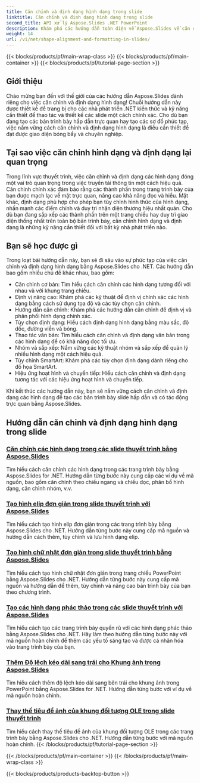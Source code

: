 ```yaml
---
title: Căn chỉnh và định dạng hình dạng trong slide
linktitle: Căn chỉnh và định dạng hình dạng trong slide
second_title: API xử lý Aspose.Slides .NET PowerPoint
description: Khám phá các hướng dẫn toàn diện về Aspose.Slides về căn chỉnh và định dạng hình dạng trong các ứng dụng .NET. Tìm hiểu cách căn chỉnh và định dạng hình dạng một cách dễ dàng, nâng cao độ chính xác cho bản trình bày slide của bạn.
weight: 14
url: /vi/net/shape-alignment-and-formatting-in-slides/
---
```


{{< blocks/products/pf/main-wrap-class >}}
{{< blocks/products/pf/main-container >}}
{{< blocks/products/pf/tutorial-page-section >}}


## Giới thiệu

Chào mừng bạn đến với thế giới của các hướng dẫn Aspose.Slides dành riêng cho việc căn chỉnh và định dạng hình dạng! Chuỗi hướng dẫn này được thiết kế để trang bị cho các nhà phát triển .NET kiến thức và kỹ năng cần thiết để thao tác và thiết kế các slide một cách chính xác. Cho dù bạn đang tạo các bản trình bày hấp dẫn trực quan hay tạo các sơ đồ phức tạp, việc nắm vững cách căn chỉnh và định dạng hình dạng là điều cần thiết để đạt được giao diện bóng bẩy và chuyên nghiệp.

## Tại sao việc căn chỉnh hình dạng và định dạng lại quan trọng

Trong lĩnh vực thuyết trình, việc căn chỉnh và định dạng các hình dạng đóng một vai trò quan trọng trong việc truyền tải thông tin một cách hiệu quả. Căn chỉnh chính xác đảm bảo rằng các thành phần trong trang trình bày của bạn được mạch lạc về mặt trực quan, nâng cao khả năng đọc và hiểu. Mặt khác, định dạng phù hợp cho phép bạn tùy chỉnh hình thức của hình dạng, nhấn mạnh các điểm chính và duy trì nhận diện thương hiệu nhất quán. Cho dù bạn đang sắp xếp các thành phần trên một trang chiếu hay duy trì giao diện thống nhất trên toàn bộ bản trình bày, căn chỉnh hình dạng và định dạng là những kỹ năng cần thiết đối với bất kỳ nhà phát triển nào.

## Bạn sẽ học được gì

Trong loạt bài hướng dẫn này, bạn sẽ đi sâu vào sự phức tạp của việc căn chỉnh và định dạng hình dạng bằng Aspose.Slides cho .NET. Các hướng dẫn bao gồm nhiều chủ đề khác nhau, bao gồm:

- Căn chỉnh cơ bản: Tìm hiểu cách căn chỉnh các hình dạng tương đối với nhau và với khung trang chiếu.
- Định vị nâng cao: Khám phá các kỹ thuật để định vị chính xác các hình dạng bằng cách sử dụng tọa độ và các tùy chọn căn chỉnh.
- Hướng dẫn căn chỉnh: Khám phá các hướng dẫn căn chỉnh để định vị và phân phối hình dạng chính xác.
- Tùy chọn định dạng: Hiểu cách định dạng hình dạng bằng màu sắc, độ dốc, đường viền và bóng.
- Thao tác văn bản: Tìm hiểu cách căn chỉnh và định dạng văn bản trong các hình dạng để có khả năng đọc tối ưu.
- Nhóm và sắp xếp: Nắm vững các kỹ thuật nhóm và sắp xếp để quản lý nhiều hình dạng một cách hiệu quả.
- Tùy chỉnh SmartArt: Khám phá các tùy chọn định dạng dành riêng cho đồ họa SmartArt.
- Hiệu ứng hoạt hình và chuyển tiếp: Hiểu cách căn chỉnh và định dạng tương tác với các hiệu ứng hoạt hình và chuyển tiếp.

Khi kết thúc các hướng dẫn này, bạn sẽ nắm vững cách căn chỉnh và định dạng các hình dạng để tạo các bản trình bày slide hấp dẫn và có tác động trực quan bằng Aspose.Slides.

## Hướng dẫn căn chỉnh và định dạng hình dạng trong slide
### [Căn chỉnh các hình dạng trong các slide thuyết trình bằng Aspose.Slides](./aligning-shapes/)
Tìm hiểu cách căn chỉnh các hình dạng trong các trang trình bày bằng Aspose.Slides for .NET. Hướng dẫn từng bước này cung cấp các ví dụ về mã nguồn, bao gồm căn chỉnh theo chiều ngang và chiều dọc, phân bổ hình dạng, căn chỉnh nhóm, v.v.
### [Tạo hình elip đơn giản trong slide thuyết trình với Aspose.Slides](./creating-simple-ellipse-shape/)
Tìm hiểu cách tạo hình elip đơn giản trong các trang trình bày bằng Aspose.Slides cho .NET. Hướng dẫn từng bước này cung cấp mã nguồn và hướng dẫn cách thêm, tùy chỉnh và lưu hình dạng elip.
### [Tạo hình chữ nhật đơn giản trong slide thuyết trình bằng Aspose.Slides](./creating-simple-rectangle-shape/)
Tìm hiểu cách tạo hình chữ nhật đơn giản trong trang chiếu PowerPoint bằng Aspose.Slides cho .NET. Hướng dẫn từng bước này cung cấp mã nguồn và hướng dẫn để thêm, tùy chỉnh và nâng cao bản trình bày của bạn theo chương trình.
### [Tạo các hình dạng phác thảo trong các slide thuyết trình với Aspose.Slides](./creating-sketched-shapes/)
Tìm hiểu cách tạo các trang trình bày quyến rũ với các hình dạng phác thảo bằng Aspose.Slides cho .NET. Hãy làm theo hướng dẫn từng bước này với mã nguồn hoàn chỉnh để thêm các yếu tố sáng tạo và được cá nhân hóa vào trang trình bày của bạn.
### [Thêm Độ lệch kéo dài sang trái cho Khung ảnh trong Aspose.Slides](./adding-stretch-offset-left-picture-frame/)
Tìm hiểu cách thêm độ lệch kéo dài sang bên trái cho khung ảnh trong PowerPoint bằng Aspose.Slides for .NET. Hướng dẫn từng bước với ví dụ về mã nguồn hoàn chỉnh.
### [Thay thế tiêu đề ảnh của khung đối tượng OLE trong slide thuyết trình](./substituting-picture-title-ole-object-frame/)
Tìm hiểu cách thay thế tiêu đề ảnh của khung đối tượng OLE trong các trang trình bày bằng Aspose.Slides cho .NET. Hướng dẫn từng bước với mã nguồn hoàn chỉnh.
{{< /blocks/products/pf/tutorial-page-section >}}

{{< /blocks/products/pf/main-container >}}
{{< /blocks/products/pf/main-wrap-class >}}

{{< blocks/products/products-backtop-button >}}
